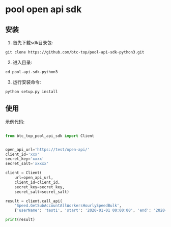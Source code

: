 pool open api sdk
=====================

## 安装
1. 首先下载sdk目录包:
```shell script
git clone https://github.com/btc-top/pool-api-sdk-python3.git
```
2. 进入目录:
```shell script
cd pool-api-sdk-python3
```
3. 运行安装命令:
```shell script
python setup.py install
```

## 使用
示例代码:
```python

from btc_top_pool_api_sdk import Client


open_api_url='https://test/open-api/'
client_id='xxx'
secret_key='xxxx'
secret_salt='xxxxx'

client = Client(
    url=open_api_url,
    client_id=client_id,
    secret_key=secret_key,
    secret_salt=secret_salt)

result = client.call_api(
    'Speed.GetSubAccountAllWorkersHourlySpeedBulk',
    {'userName': 'test1', 'start': '2020-01-01 00:00:00', 'end': '2020-01-01 23:00:00'})

print(result)
```
